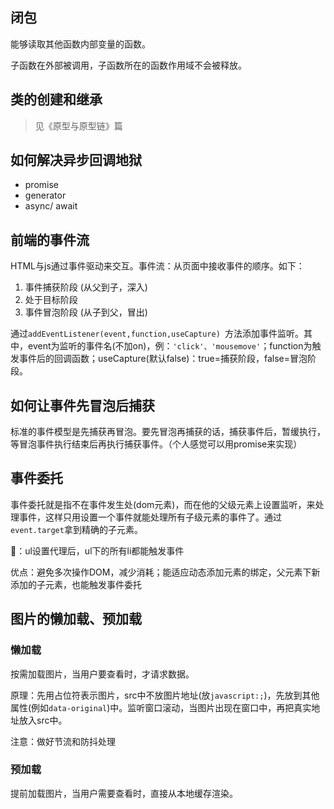 ## 闭包

能够读取其他函数内部变量的函数。

子函数在外部被调用，子函数所在的函数作用域不会被释放。

## 类的创建和继承

> 见《原型与原型链》篇

## 如何解决异步回调地狱

- promise
- generator
- async/ await

## 前端的事件流

HTML与js通过事件驱动来交互。事件流：从页面中接收事件的顺序。如下：

1. 事件捕获阶段 (从父到子，深入)
2. 处于目标阶段
3. 事件冒泡阶段 (从子到父，冒出)

通过`addEventListener(event,function,useCapture) `方法添加事件监听。其中，event为监听的事件名(不加on)，例：`'click'、'mousemove'`；function为触发事件后的回调函数；useCapture(默认false)：true=捕获阶段，false=冒泡阶段。

## 如何让事件先冒泡后捕获

标准的事件模型是先捕获再冒泡。要先冒泡再捕获的话，捕获事件后，暂缓执行，等冒泡事件执行结束后再执行捕获事件。（个人感觉可以用promise来实现）

## 事件委托

事件委托就是指不在事件发生处(dom元素)，而在他的父级元素上设置监听，来处理事件，这样只用设置一个事件就能处理所有子级元素的事件了。通过`event.target`拿到精确的子元素。

🌰：ul设置代理后，ul下的所有li都能触发事件

优点：避免多次操作DOM，减少消耗；能适应动态添加元素的绑定，父元素下新添加的子元素，也能触发事件委托

## 图片的懒加载、预加载

### 懒加载

按需加载图片，当用户要查看时，才请求数据。

原理：先用占位符表示图片，src中不放图片地址(放`javascript:;`)，先放到其他属性(例如`data-original`)中。监听窗口滚动，当图片出现在窗口中，再把真实地址放入src中。

注意：做好节流和防抖处理

### 预加载

提前加载图片，当用户需要查看时，直接从本地缓存渲染。




